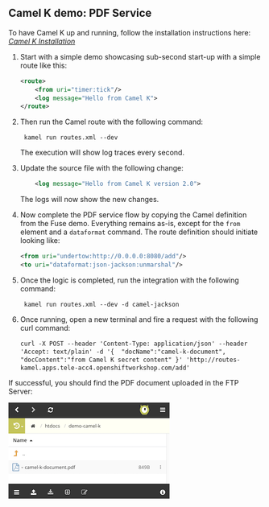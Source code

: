 ## Camel K demo: PDF Service

To have Camel K up and running, follow the installation instructions here: 
[*Camel K Installation*](https://github.com/apache/camel-k#installation)

1. Start with a simple demo showcasing sub-second start-up with a simple route like this:

    ```xml
    <route>
        <from uri="timer:tick"/>
        <log message="Hello from Camel K">
    </route>
    ```

1. Then run the Camel route with the following command:

        kamel run routes.xml --dev

    The execution will show log traces every second.

1. Update the source file with the following change:

    ```xml
        <log message="Hello from Camel K version 2.0">
    ```

    The logs will now show the new changes.

1. Now complete the PDF service flow by copying the Camel definition from the Fuse demo. Everything remains as-is, except for the `from` element and a `dataformat` command. The route definition should initiate looking like:
    ```xml
    <from uri="undertow:http://0.0.0.0:8080/add"/>
    <to uri="dataformat:json-jackson:unmarshal"/>
    ```

1. Once the logic is completed, run the integration with the following command:

        kamel run routes.xml --dev -d camel-jackson

1. Once running, open a new terminal and fire a request with the following curl command:

    ```shell
    curl -X POST --header 'Content-Type: application/json' --header 'Accept: text/plain' -d '{  "docName":"camel-k-document", "docContent":"from Camel K secret content" }' 'http://routes-kamel.apps.tele-acc4.openshiftworkshop.com/add'
    ```

If successful, you should find the PDF document uploaded in the FTP Server:

![](images/ftp-upload.png)